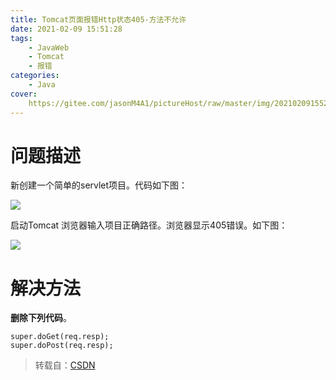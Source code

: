 ```yaml
---
title: Tomcat页面报错Http状态405-方法不允许
date: 2021-02-09 15:51:28
tags:
	- JavaWeb
	- Tomcat
	- 报错
categories:
	- Java
cover:
	https://gitee.com/jasonM4A1/pictureHost/raw/master/img/20210209155226.png	
---
```


# 问题描述

新创建一个简单的servlet项目。代码如下图：

![](https://gitee.com/jasonM4A1/pictureHost/raw/master/img/20210209155849.png)

启动Tomcat 浏览器输入项目正确路径。浏览器显示405错误。如下图：

![](https://gitee.com/jasonM4A1/pictureHost/raw/master/img/20210209155913.png)

# 解决方法

**删除下列代码**。

```
super.doGet(req.resp);
super.doPost(req.resp);
```

> 转载自：[CSDN](https://blog.csdn.net/qq_45304476/article/details/109583956)